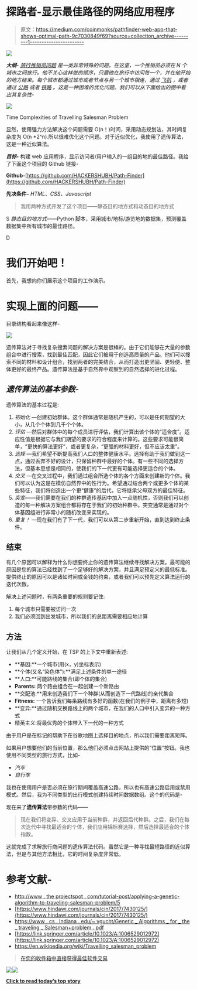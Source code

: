 # 探路者-显示最佳路径的网络应用程序

> 原文：<https://medium.com/coinmonks/pathfinder-web-app-that-shows-optimal-path-9c7030849f69?source=collection_archive---------1----------------------->

![](img/fd97e7814d36c1280b771815b943f388.png)

***大纲-*** [*旅行推销员问题*](https://simple.wikipedia.org/wiki/Travelling_salesman_problem) *是一类非常特殊的问题。在这里，一个推销员必须在 N 个城市之间旅行。他不关心这样做的顺序，只要他在旅行中访问每一个，并在他开始的地方结束。每个城市都通过城市或者节点与另一个城市相连，通过* [*飞机*](https://simple.wikipedia.org/wiki/Airplane) *，或者通过* [*公路*](https://simple.wikipedia.org/wiki/Road) *或者* [*铁路*](https://simple.wikipedia.org/wiki/Railway) *。这是一种困难的优化问题。我们可以从下面给出的图中看出其复杂性-*

![](img/c1530a35804f22108c626e3b6f84f91a.png)

Time Complexities of Travelling Salesman Problem

显然，使用强力方法解决这个问题需要 O(n！)时间，采用动态规划法，其时间复杂度为 O(n *2^n).所以很难优化这个问题。对于近似优化，我使用了遗传算法，这是一种近似算法。

***目标-*** 构建 web 应用程序，显示访问者/用户输入的一组目的地的最佳路径。我给了下面这个项目的 Github 链接-

**Github-**[https://github.com/HACKERSHUBH/Path-Finder](https://github.com/HACKERSHUBH/Path-Finder)

**先决条件-** *HTML、CSS、Javascript*

> 我用两种方式开发了这个项目——静态目的地方式和动态目的地方式

S *静态目的地方式*——Python 脚本，采用城市/地标/游览地的数据集，预测覆盖数据集中所有城市的最佳路径。

D

# 我们开始吧！

首先，我想向你们展示这个项目的工作演示。

# 实现上面的问题——

目录结构看起来像这样-

![](img/dc3533d9725bd75f4679bee5df72b2ff.png)

遗传算法对于寻找复杂搜索问题的解决方案是很棒的。由于它们能够在大量的参数组合中进行搜索，找到最佳匹配，因此它们被用于创造高质量的产品。他们可以搜索不同的材料和设计组合，找到两者的完美结合，从而打造出更坚固、更轻便、整体更好的最终产品。遗传算法是基于自然界中观察到的自然选择的进化过程。

## ***遗传算法的基本参数-***

遗传算法的基本过程是:

1.  *初始化* —创建初始群体。这个群体通常是随机产生的，可以是任何期望的大小，从几个个体到几千个个体。
2.  *评估* —然后对群体中的每个成员进行评估，我们计算出该个体的“适合度”。适应性值是根据它与我们期望的要求的符合程度来计算的。这些要求可能很简单，“更快的算法更好”，或者更复杂，“更强的材料更好，但不应该太重”。
3.  *选择* —我们希望不断提高我们人口的整体健康水平。选择有助于我们做到这一点，通过丢弃不好的设计，只保留种群中最好的个体。有一些不同的选择方法，但基本思想是相同的，使我们的下一代更有可能选择更适合的个体。
4.  *交叉* —在交叉过程中，我们通过组合所选个体的各个方面来创建新的个体。我们可以认为这是在模仿自然界中的性行为。希望通过结合两个或更多个体的某些特征，我们将创造出一个更“健康”的后代，它将继承父母双方的最佳特征。
5.  *突变*——我们需要在我们的种群遗传基因中加入一点随机性，否则我们可以创造的每一种解决方案组合都将存在于我们的初始种群中。突变通常是通过对个体基因组进行非常小的随机改变来实现的。
6.  *重复！* —现在我们有了下一代，我们可以从第二步重新开始，直到达到终止条件。

## 结束

有几个原因可以解释为什么你想要终止你的遗传算法继续寻找解决方案。最可能的原因是您的算法已经找到了一个足够好的解决方案，并且满足预定义的最低标准。提供终止的原因可以是诸如时间或金钱的约束，或者我们可以预先定义算法运行的迭代次数。

解决上述问题时，有两条重要的规则要记住:

1.  每个城市只需要被访问一次
2.  我们必须回到出发城市，所以我们的总距离需要相应地计算

## 方法

让我们从几个定义开始，在 TSP 的上下文中重新表述:

*   **基因:**一个城市(用(x，y)坐标表示)
*   **个体(又名“染色体”):**满足上述条件的单一途径
*   **人口:**可能路线的集合(即个体的集合)
*   **Parents:** 两个路由组合在一起创建一个新路由
*   **交配池:**用来创造我们下一个种群(从而创造下一代路线)的亲代集合
*   **Fitness:** 一个告诉我们每条路线有多好的函数(在我们的例子中，距离有多短)
*   **变异:**通过随机交换路线上的两个城市，在我们的人口中引入变异的一种方式
*   精英主义:将最优秀的个体带入下一代的一种方式

由于用户是在标记的帮助下在谷歌地图上选择目的地点，所以我们需要距离矩阵。

如果用户想要他们的当前位置，那么他们必须点击网站上提供的“位置”按钮。我也使用不同类型的旅行方式，比如-

*   *汽车*
*   *自行车*

我也在使用用户是否必须在旅行期间覆盖高速公路，所以也有高速公路启用或禁用模式。然后，我为不同类型的出行模式创建持续时间数据数组。这个的代码是-

现在来了**遗传算法**带参数的代码——

> 现在我们将变异、交叉应用于当前种群，并返回后代种群。之后，我们在每次迭代中寻找最适合的个体，我们应用锦标赛选择，然后选择最适合的个体指数。

这就完成了求解旅行商问题的遗传算法代码。虽然它是一种寻找最短路径的近似算法，但是与其他方法相比，它的时间复杂度非常低。

# 参考文献-

*   [http://www . the projectspot . com/tutorial-post/applying-a-genetic-algorithm-to-traveling-salesman-problem/5](http://www.theprojectspot.com/tutorial-post/applying-a-genetic-algorithm-to-the-travelling-salesman-problem/5)
*   [https://www.hindawi.com/journals/cin/2017/7430125/](https://www.hindawi.com/journals/cin/2017/7430125/)
*   [https://www . cs . Indiana . edu/~ vgucht/Genetic _ Algorithms _ for _ the _ traveling _ Salesman+problem . pdf](https://www.cs.indiana.edu/~vgucht/Genetic_Algorithms_for_the_Travelling_Salesman+Problem.pdf)
*   [https://link.springer.com/article/10.1023/A:1006529012972](https://link.springer.com/article/10.1023/A:1006529012972)
*   https://en.wikipedia.org/wiki/Travelling_salesman_problem

> [在您的收件箱中直接获得最佳软件交易](https://coincodecap.com/?utm_source=coinmonks)

[![](img/7c0b3dfdcbfea594cc0ae7d4f9bf6fcb.png)](https://coincodecap.com/?utm_source=coinmonks)[![](img/449450761cd76f44f9ae574333f9e9af.png)](http://bit.ly/2G71Sp7)

[**Click to read today’s top story**](http://bit.ly/2G71Sp7)